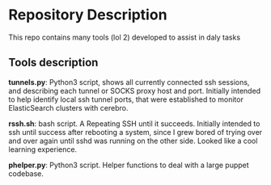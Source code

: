 # Repository Description
 
This repo contains many tools (lol 2) developed to assist in daly tasks

## Tools description
__tunnels.py__: Python3 script, shows all currently connected ssh sessions, and describing each tunnel or SOCKS proxy host and port.
Initially intended to help identify local ssh tunnel ports, that were established to monitor ElasticSearch clusters with cerebro.

__rssh.sh__: bash script. A Repeating SSH until it succeeds. Initially intended to ssh until success after rebooting a system, since I grew bored of trying over and over again until sshd was running on the other side. Looked like a cool learning experience.

__phelper.py__: Python3 script. Helper functions to deal with a large puppet codebase.
